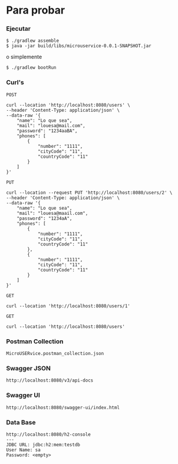 # Para probar


### Ejecutar
~~~
$ ./gradlew assemble
$ java -jar build/libs/microuservice-0.0.1-SNAPSHOT.jar
~~~
o simplemente
~~~
$ ./gradlew bootRun
~~~
### Curl's
`POST`
~~~
curl --location 'http://localhost:8080/users' \
--header 'Content-Type: application/json' \
--data-raw '{
    "name": "Lo que sea",
    "mail": "louesa@mail.com",
    "password": "1234aaBA",
    "phones": [
        {
            "number": "1111",
            "cityCode": "11",
            "countryCode": "11"
        }
    ]
}'
~~~
`PUT`
~~~
curl --location --request PUT 'http://localhost:8080/users/2' \
--header 'Content-Type: application/json' \
--data-raw '{
    "name": "Lo que sea",
    "mail": "louesa@maail.com",
    "password": "1234aA",
    "phones": [
        {
            "number": "1111",
            "cityCode": "11",
            "countryCode": "11"
        },
        {
            "number": "1111",
            "cityCode": "11",
            "countryCode": "11"
        }
    ]
}'
~~~
`GET`
~~~
curl --location 'http://localhost:8080/users/1'
~~~
`GET`
~~~
curl --location 'http://localhost:8080/users'
~~~
### Postman Collection
~~~
MicroUSERvice.postman_collection.json
~~~
### Swagger JSON
~~~
http://localhost:8080/v3/api-docs
~~~
### Swagger UI
~~~
http://localhost:8080/swagger-ui/index.html
~~~
### Data Base
~~~
http://localhost:8080/h2-console
---
JDBC URL: jdbc:h2:mem:testdb
User Name: sa
Password: <empty>
~~~
